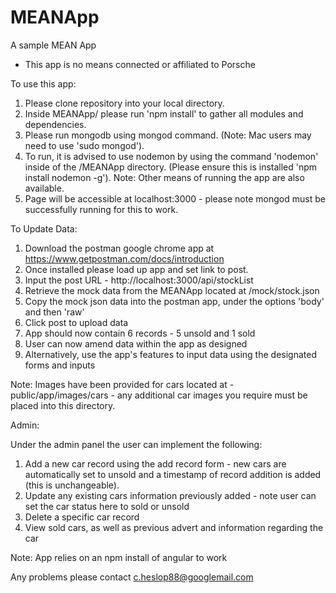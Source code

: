 # MEANApp
A sample MEAN App

* This app is no means connected or affiliated to Porsche

To use this app:

1. Please clone repository into your local directory.
2. Inside MEANApp/ please run 'npm install' to gather all modules and dependencies.
3. Please run mongodb using mongod command. (Note: Mac users may need to use 'sudo mongod').
4. To run, it is advised to use nodemon by using the command 'nodemon' inside of the /MEANApp directory. (Please ensure this is installed 'npm install nodemon -g'). Note: Other means of running the app are also available.
5. Page will be accessible at localhost:3000 - please note mongod must be successfully running for this to work.

To Update Data:

1. Download the postman google chrome app at https://www.getpostman.com/docs/introduction
2. Once installed please load up app and set link to post.
3. Input the post URL - http://localhost:3000/api/stockList
4. Retrieve the mock data from the MEANApp located at /mock/stock.json
5. Copy the mock json data into the postman app, under the options 'body' and then 'raw'
6. Click post to upload data
7. App should now contain 6 records - 5 unsold and 1 sold
8. User can now amend data within the app as designed
9. Alternatively, use the app's features to input data using the designated forms and inputs

Note: Images have been provided for cars located at - public/app/images/cars - any additional car images you require must be placed into this directory.

Admin:

Under the admin panel the user can implement the following:

1. Add a new car record using the add record form - new cars are automatically set to unsold and a timestamp of record addition is added (this is unchangeable).
2. Update any existing cars information previously added - note user can set the car status here to sold or unsold
3. Delete a specific car record
4. View sold cars, as well as previous advert and information regarding the car

Note: App relies on an npm install of angular to work

Any problems please contact c.heslop88@googlemail.com

